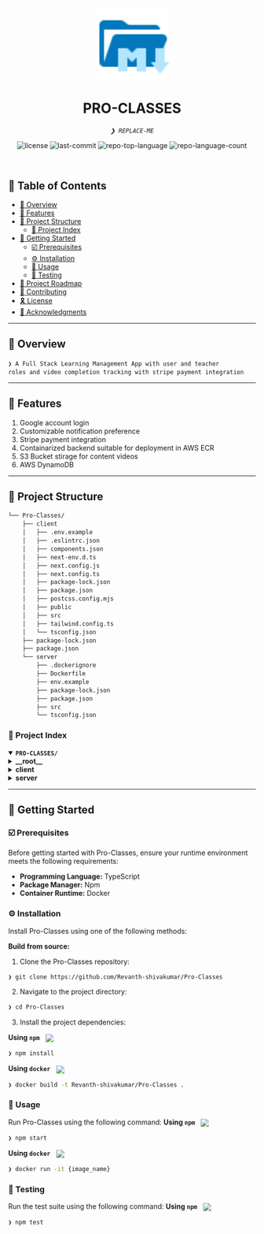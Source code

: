 <p align="center">
    <img src="https://raw.githubusercontent.com/PKief/vscode-material-icon-theme/ec559a9f6bfd399b82bb44393651661b08aaf7ba/icons/folder-markdown-open.svg" align="center" width="30%">
</p>
<p align="center"><h1 align="center">PRO-CLASSES</h1></p>
<p align="center">
	<em><code>❯ REPLACE-ME</code></em>
</p>
<p align="center">
	<img src="https://img.shields.io/github/license/Revanth-shivakumar/Pro-Classes?style=default&logo=opensourceinitiative&logoColor=white&color=0080ff" alt="license">
	<img src="https://img.shields.io/github/last-commit/Revanth-shivakumar/Pro-Classes?style=default&logo=git&logoColor=white&color=0080ff" alt="last-commit">
	<img src="https://img.shields.io/github/languages/top/Revanth-shivakumar/Pro-Classes?style=default&color=0080ff" alt="repo-top-language">
	<img src="https://img.shields.io/github/languages/count/Revanth-shivakumar/Pro-Classes?style=default&color=0080ff" alt="repo-language-count">
</p>
<p align="center"><!-- default option, no dependency badges. -->
</p>
<p align="center">
	<!-- default option, no dependency badges. -->
</p>
<br>

## 🔗 Table of Contents

- [📍 Overview](#-overview)
- [👾 Features](#-features)
- [📁 Project Structure](#-project-structure)
  - [📂 Project Index](#-project-index)
- [🚀 Getting Started](#-getting-started)
  - [☑️ Prerequisites](#-prerequisites)
  - [⚙️ Installation](#-installation)
  - [🤖 Usage](#🤖-usage)
  - [🧪 Testing](#🧪-testing)
- [📌 Project Roadmap](#-project-roadmap)
- [🔰 Contributing](#-contributing)
- [🎗 License](#-license)
- [🙌 Acknowledgments](#-acknowledgments)

---

## 📍 Overview

<code>❯ A Full Stack Learning Management App with user and teacher roles and video completion tracking with stripe payment integration </code>

---

## 👾 Features

1. Google account login
2. Customizable notification preference
3. Stripe payment integration
4. Containarized backend suitable for deployment in AWS ECR
5. S3 Bucket stirage for content videos
6. AWS DynamoDB

---

## 📁 Project Structure

```sh
└── Pro-Classes/
    ├── client
    │   ├── .env.example
    │   ├── .eslintrc.json
    │   ├── components.json
    │   ├── next-env.d.ts
    │   ├── next.config.js
    │   ├── next.config.ts
    │   ├── package-lock.json
    │   ├── package.json
    │   ├── postcss.config.mjs
    │   ├── public
    │   ├── src
    │   ├── tailwind.config.ts
    │   └── tsconfig.json
    ├── package-lock.json
    ├── package.json
    └── server
        ├── .dockerignore
        ├── Dockerfile
        ├── env.example
        ├── package-lock.json
        ├── package.json
        ├── src
        └── tsconfig.json
```


### 📂 Project Index
<details open>
	<summary><b><code>PRO-CLASSES/</code></b></summary>
	<details> <!-- __root__ Submodule -->
		<summary><b>__root__</b></summary>
		<blockquote>
			<table>
			<tr>
				<td><b><a href='https://github.com/Revanth-shivakumar/Pro-Classes/blob/master/package-lock.json'>package-lock.json</a></b></td>
			</tr>
			<tr>
				<td><b><a href='https://github.com/Revanth-shivakumar/Pro-Classes/blob/master/package.json'>package.json</a></b></td>
			</tr>
			</table>
		</blockquote>
	</details>
	<details> <!-- client Submodule -->
		<summary><b>client</b></summary>
		<blockquote>
			<table>
			<tr>
				<td><b><a href='https://github.com/Revanth-shivakumar/Pro-Classes/blob/master/client/.eslintrc.json'>.eslintrc.json</a></b></td>
			</tr>
			<tr>
				<td><b><a href='https://github.com/Revanth-shivakumar/Pro-Classes/blob/master/client/package-lock.json'>package-lock.json</a></b></td>
			</tr>
			<tr>
				<td><b><a href='https://github.com/Revanth-shivakumar/Pro-Classes/blob/master/client/next.config.ts'>next.config.ts</a></b></td>
			</tr>
			<tr>
				<td><b><a href='https://github.com/Revanth-shivakumar/Pro-Classes/blob/master/client/tsconfig.json'>tsconfig.json</a></b></td>
			</tr>
			<tr>
				<td><b><a href='https://github.com/Revanth-shivakumar/Pro-Classes/blob/master/client/next-env.d.ts'>next-env.d.ts</a></b></td>
			</tr>
			<tr>
				<td><b><a href='https://github.com/Revanth-shivakumar/Pro-Classes/blob/master/client/postcss.config.mjs'>postcss.config.mjs</a></b></td>
			</tr>
			<tr>
				<td><b><a href='https://github.com/Revanth-shivakumar/Pro-Classes/blob/master/client/next.config.js'>next.config.js</a></b></td>
			</tr>
			<tr>
				<td><b><a href='https://github.com/Revanth-shivakumar/Pro-Classes/blob/master/client/package.json'>package.json</a></b></td>
			</tr>
			<tr>
				<td><b><a href='https://github.com/Revanth-shivakumar/Pro-Classes/blob/master/client/components.json'>components.json</a></b></td>
			</tr>
			<tr>
				<td><b><a href='https://github.com/Revanth-shivakumar/Pro-Classes/blob/master/client/.env.example'>.env.example</a></b></td>
			</tr>
			<tr>
				<td><b><a href='https://github.com/Revanth-shivakumar/Pro-Classes/blob/master/client/tailwind.config.ts'>tailwind.config.ts</a></b></td>
			</tr>
			</table>
			<details>
				<summary><b>src</b></summary>
				<blockquote>
					<table>
					<tr>
						<td><b><a href='https://github.com/Revanth-shivakumar/Pro-Classes/blob/master/client/src/middleware.ts'>middleware.ts</a></b></td>
					</tr>
					</table>
					<details>
						<summary><b>types</b></summary>
						<blockquote>
							<table>
							<tr>
								<td><b><a href='https://github.com/Revanth-shivakumar/Pro-Classes/blob/master/client/src/types/index.d.ts'>index.d.ts</a></b></td>
							</tr>
							</table>
						</blockquote>
					</details>
					<details>
						<summary><b>lib</b></summary>
						<blockquote>
							<table>
							<tr>
								<td><b><a href='https://github.com/Revanth-shivakumar/Pro-Classes/blob/master/client/src/lib/utils.ts'>utils.ts</a></b></td>
							</tr>
							<tr>
								<td><b><a href='https://github.com/Revanth-shivakumar/Pro-Classes/blob/master/client/src/lib/schemas.ts'>schemas.ts</a></b></td>
							</tr>
							</table>
						</blockquote>
					</details>
					<details>
						<summary><b>components</b></summary>
						<blockquote>
							<table>
							<tr>
								<td><b><a href='https://github.com/Revanth-shivakumar/Pro-Classes/blob/master/client/src/components/SignUp.tsx'>SignUp.tsx</a></b></td>
							</tr>
							<tr>
								<td><b><a href='https://github.com/Revanth-shivakumar/Pro-Classes/blob/master/client/src/components/Loading.tsx'>Loading.tsx</a></b></td>
							</tr>
							<tr>
								<td><b><a href='https://github.com/Revanth-shivakumar/Pro-Classes/blob/master/client/src/components/SharedNotificationSettings.tsx'>SharedNotificationSettings.tsx</a></b></td>
							</tr>
							<tr>
								<td><b><a href='https://github.com/Revanth-shivakumar/Pro-Classes/blob/master/client/src/components/Toolbar.tsx'>Toolbar.tsx</a></b></td>
							</tr>
							<tr>
								<td><b><a href='https://github.com/Revanth-shivakumar/Pro-Classes/blob/master/client/src/components/Footer.tsx'>Footer.tsx</a></b></td>
							</tr>
							<tr>
								<td><b><a href='https://github.com/Revanth-shivakumar/Pro-Classes/blob/master/client/src/components/CourseCardSearch.tsx'>CourseCardSearch.tsx</a></b></td>
							</tr>
							<tr>
								<td><b><a href='https://github.com/Revanth-shivakumar/Pro-Classes/blob/master/client/src/components/CourseCard.tsx'>CourseCard.tsx</a></b></td>
							</tr>
							<tr>
								<td><b><a href='https://github.com/Revanth-shivakumar/Pro-Classes/blob/master/client/src/components/CoursePreview.tsx'>CoursePreview.tsx</a></b></td>
							</tr>
							<tr>
								<td><b><a href='https://github.com/Revanth-shivakumar/Pro-Classes/blob/master/client/src/components/WizardStepper.tsx'>WizardStepper.tsx</a></b></td>
							</tr>
							<tr>
								<td><b><a href='https://github.com/Revanth-shivakumar/Pro-Classes/blob/master/client/src/components/NonDashboardNavbar.tsx'>NonDashboardNavbar.tsx</a></b></td>
							</tr>
							<tr>
								<td><b><a href='https://github.com/Revanth-shivakumar/Pro-Classes/blob/master/client/src/components/Header.tsx'>Header.tsx</a></b></td>
							</tr>
							<tr>
								<td><b><a href='https://github.com/Revanth-shivakumar/Pro-Classes/blob/master/client/src/components/CustomModal.tsx'>CustomModal.tsx</a></b></td>
							</tr>
							<tr>
								<td><b><a href='https://github.com/Revanth-shivakumar/Pro-Classes/blob/master/client/src/components/AppSidebar.tsx'>AppSidebar.tsx</a></b></td>
							</tr>
							<tr>
								<td><b><a href='https://github.com/Revanth-shivakumar/Pro-Classes/blob/master/client/src/components/TeacherCourseCard.tsx'>TeacherCourseCard.tsx</a></b></td>
							</tr>
							<tr>
								<td><b><a href='https://github.com/Revanth-shivakumar/Pro-Classes/blob/master/client/src/components/Navbar.tsx'>Navbar.tsx</a></b></td>
							</tr>
							<tr>
								<td><b><a href='https://github.com/Revanth-shivakumar/Pro-Classes/blob/master/client/src/components/AccordionSections.tsx'>AccordionSections.tsx</a></b></td>
							</tr>
							<tr>
								<td><b><a href='https://github.com/Revanth-shivakumar/Pro-Classes/blob/master/client/src/components/CustomFormField.tsx'>CustomFormField.tsx</a></b></td>
							</tr>
							<tr>
								<td><b><a href='https://github.com/Revanth-shivakumar/Pro-Classes/blob/master/client/src/components/SignIn.tsx'>SignIn.tsx</a></b></td>
							</tr>
							</table>
							<details>
								<summary><b>ui</b></summary>
								<blockquote>
									<table>
									<tr>
										<td><b><a href='https://github.com/Revanth-shivakumar/Pro-Classes/blob/master/client/src/components/ui/accordion.tsx'>accordion.tsx</a></b></td>
									</tr>
									<tr>
										<td><b><a href='https://github.com/Revanth-shivakumar/Pro-Classes/blob/master/client/src/components/ui/sheet.tsx'>sheet.tsx</a></b></td>
									</tr>
									<tr>
										<td><b><a href='https://github.com/Revanth-shivakumar/Pro-Classes/blob/master/client/src/components/ui/progress.tsx'>progress.tsx</a></b></td>
									</tr>
									<tr>
										<td><b><a href='https://github.com/Revanth-shivakumar/Pro-Classes/blob/master/client/src/components/ui/sidebar.tsx'>sidebar.tsx</a></b></td>
									</tr>
									<tr>
										<td><b><a href='https://github.com/Revanth-shivakumar/Pro-Classes/blob/master/client/src/components/ui/label.tsx'>label.tsx</a></b></td>
									</tr>
									<tr>
										<td><b><a href='https://github.com/Revanth-shivakumar/Pro-Classes/blob/master/client/src/components/ui/input.tsx'>input.tsx</a></b></td>
									</tr>
									<tr>
										<td><b><a href='https://github.com/Revanth-shivakumar/Pro-Classes/blob/master/client/src/components/ui/textarea.tsx'>textarea.tsx</a></b></td>
									</tr>
									<tr>
										<td><b><a href='https://github.com/Revanth-shivakumar/Pro-Classes/blob/master/client/src/components/ui/separator.tsx'>separator.tsx</a></b></td>
									</tr>
									<tr>
										<td><b><a href='https://github.com/Revanth-shivakumar/Pro-Classes/blob/master/client/src/components/ui/popover.tsx'>popover.tsx</a></b></td>
									</tr>
									<tr>
										<td><b><a href='https://github.com/Revanth-shivakumar/Pro-Classes/blob/master/client/src/components/ui/form.tsx'>form.tsx</a></b></td>
									</tr>
									<tr>
										<td><b><a href='https://github.com/Revanth-shivakumar/Pro-Classes/blob/master/client/src/components/ui/select.tsx'>select.tsx</a></b></td>
									</tr>
									<tr>
										<td><b><a href='https://github.com/Revanth-shivakumar/Pro-Classes/blob/master/client/src/components/ui/button.tsx'>button.tsx</a></b></td>
									</tr>
									<tr>
										<td><b><a href='https://github.com/Revanth-shivakumar/Pro-Classes/blob/master/client/src/components/ui/toggle.tsx'>toggle.tsx</a></b></td>
									</tr>
									<tr>
										<td><b><a href='https://github.com/Revanth-shivakumar/Pro-Classes/blob/master/client/src/components/ui/dialog.tsx'>dialog.tsx</a></b></td>
									</tr>
									<tr>
										<td><b><a href='https://github.com/Revanth-shivakumar/Pro-Classes/blob/master/client/src/components/ui/navigation-menu.tsx'>navigation-menu.tsx</a></b></td>
									</tr>
									<tr>
										<td><b><a href='https://github.com/Revanth-shivakumar/Pro-Classes/blob/master/client/src/components/ui/table.tsx'>table.tsx</a></b></td>
									</tr>
									<tr>
										<td><b><a href='https://github.com/Revanth-shivakumar/Pro-Classes/blob/master/client/src/components/ui/tabs.tsx'>tabs.tsx</a></b></td>
									</tr>
									<tr>
										<td><b><a href='https://github.com/Revanth-shivakumar/Pro-Classes/blob/master/client/src/components/ui/skeleton.tsx'>skeleton.tsx</a></b></td>
									</tr>
									<tr>
										<td><b><a href='https://github.com/Revanth-shivakumar/Pro-Classes/blob/master/client/src/components/ui/switch.tsx'>switch.tsx</a></b></td>
									</tr>
									<tr>
										<td><b><a href='https://github.com/Revanth-shivakumar/Pro-Classes/blob/master/client/src/components/ui/avatar.tsx'>avatar.tsx</a></b></td>
									</tr>
									<tr>
										<td><b><a href='https://github.com/Revanth-shivakumar/Pro-Classes/blob/master/client/src/components/ui/tooltip.tsx'>tooltip.tsx</a></b></td>
									</tr>
									<tr>
										<td><b><a href='https://github.com/Revanth-shivakumar/Pro-Classes/blob/master/client/src/components/ui/card.tsx'>card.tsx</a></b></td>
									</tr>
									</table>
								</blockquote>
							</details>
						</blockquote>
					</details>
					<details>
						<summary><b>hooks</b></summary>
						<blockquote>
							<table>
							<tr>
								<td><b><a href='https://github.com/Revanth-shivakumar/Pro-Classes/blob/master/client/src/hooks/useCurrentCourse.ts'>useCurrentCourse.ts</a></b></td>
							</tr>
							<tr>
								<td><b><a href='https://github.com/Revanth-shivakumar/Pro-Classes/blob/master/client/src/hooks/useCarousel.ts'>useCarousel.ts</a></b></td>
							</tr>
							<tr>
								<td><b><a href='https://github.com/Revanth-shivakumar/Pro-Classes/blob/master/client/src/hooks/useCheckoutNavigation.ts'>useCheckoutNavigation.ts</a></b></td>
							</tr>
							<tr>
								<td><b><a href='https://github.com/Revanth-shivakumar/Pro-Classes/blob/master/client/src/hooks/useCourseProgressData.ts'>useCourseProgressData.ts</a></b></td>
							</tr>
							<tr>
								<td><b><a href='https://github.com/Revanth-shivakumar/Pro-Classes/blob/master/client/src/hooks/use-mobile.tsx'>use-mobile.tsx</a></b></td>
							</tr>
							</table>
						</blockquote>
					</details>
					<details>
						<summary><b>state</b></summary>
						<blockquote>
							<table>
							<tr>
								<td><b><a href='https://github.com/Revanth-shivakumar/Pro-Classes/blob/master/client/src/state/index.ts'>index.ts</a></b></td>
							</tr>
							<tr>
								<td><b><a href='https://github.com/Revanth-shivakumar/Pro-Classes/blob/master/client/src/state/api.ts'>api.ts</a></b></td>
							</tr>
							<tr>
								<td><b><a href='https://github.com/Revanth-shivakumar/Pro-Classes/blob/master/client/src/state/redux.tsx'>redux.tsx</a></b></td>
							</tr>
							</table>
						</blockquote>
					</details>
					<details>
						<summary><b>app</b></summary>
						<blockquote>
							<table>
							<tr>
								<td><b><a href='https://github.com/Revanth-shivakumar/Pro-Classes/blob/master/client/src/app/layout.tsx'>layout.tsx</a></b></td>
							</tr>
							<tr>
								<td><b><a href='https://github.com/Revanth-shivakumar/Pro-Classes/blob/master/client/src/app/globals.css'>globals.css</a></b></td>
							</tr>
							<tr>
								<td><b><a href='https://github.com/Revanth-shivakumar/Pro-Classes/blob/master/client/src/app/providers.tsx'>providers.tsx</a></b></td>
							</tr>
							<tr>
								<td><b><a href='https://github.com/Revanth-shivakumar/Pro-Classes/blob/master/client/src/app/page.tsx'>page.tsx</a></b></td>
							</tr>
							</table>
							<details>
								<summary><b>(auth)</b></summary>
								<blockquote>
									<table>
									<tr>
										<td><b><a href='https://github.com/Revanth-shivakumar/Pro-Classes/blob/master/client/src/app/(auth)/layout.tsx'>layout.tsx</a></b></td>
									</tr>
									</table>
									<details>
										<summary><b>signup</b></summary>
										<blockquote>
											<details>
												<summary><b>[[...signup]]</b></summary>
												<blockquote>
													<table>
													<tr>
														<td><b><a href='https://github.com/Revanth-shivakumar/Pro-Classes/blob/master/client/src/app/(auth)/signup/[[...signup]]/page.tsx'>page.tsx</a></b></td>
													</tr>
													</table>
												</blockquote>
											</details>
										</blockquote>
									</details>
									<details>
										<summary><b>signin</b></summary>
										<blockquote>
											<details>
												<summary><b>[[...signin]]</b></summary>
												<blockquote>
													<table>
													<tr>
														<td><b><a href='https://github.com/Revanth-shivakumar/Pro-Classes/blob/master/client/src/app/(auth)/signin/[[...signin]]/page.tsx'>page.tsx</a></b></td>
													</tr>
													</table>
												</blockquote>
											</details>
										</blockquote>
									</details>
								</blockquote>
							</details>
							<details>
								<summary><b>(dashboard)</b></summary>
								<blockquote>
									<table>
									<tr>
										<td><b><a href='https://github.com/Revanth-shivakumar/Pro-Classes/blob/master/client/src/app/(dashboard)/layout.tsx'>layout.tsx</a></b></td>
									</tr>
									</table>
									<details>
										<summary><b>teacher</b></summary>
										<blockquote>
											<details>
												<summary><b>profile</b></summary>
												<blockquote>
													<details>
														<summary><b>[[...profile]]</b></summary>
														<blockquote>
															<table>
															<tr>
																<td><b><a href='https://github.com/Revanth-shivakumar/Pro-Classes/blob/master/client/src/app/(dashboard)/teacher/profile/[[...profile]]/page.tsx'>page.tsx</a></b></td>
															</tr>
															</table>
														</blockquote>
													</details>
												</blockquote>
											</details>
											<details>
												<summary><b>courses</b></summary>
												<blockquote>
													<table>
													<tr>
														<td><b><a href='https://github.com/Revanth-shivakumar/Pro-Classes/blob/master/client/src/app/(dashboard)/teacher/courses/page.tsx'>page.tsx</a></b></td>
													</tr>
													</table>
													<details>
														<summary><b>[id]</b></summary>
														<blockquote>
															<table>
															<tr>
																<td><b><a href='https://github.com/Revanth-shivakumar/Pro-Classes/blob/master/client/src/app/(dashboard)/teacher/courses/[id]/Droppable.tsx'>Droppable.tsx</a></b></td>
															</tr>
															<tr>
																<td><b><a href='https://github.com/Revanth-shivakumar/Pro-Classes/blob/master/client/src/app/(dashboard)/teacher/courses/[id]/page.tsx'>page.tsx</a></b></td>
															</tr>
															<tr>
																<td><b><a href='https://github.com/Revanth-shivakumar/Pro-Classes/blob/master/client/src/app/(dashboard)/teacher/courses/[id]/ChapterModal.tsx'>ChapterModal.tsx</a></b></td>
															</tr>
															<tr>
																<td><b><a href='https://github.com/Revanth-shivakumar/Pro-Classes/blob/master/client/src/app/(dashboard)/teacher/courses/[id]/SectionModal.tsx'>SectionModal.tsx</a></b></td>
															</tr>
															</table>
														</blockquote>
													</details>
												</blockquote>
											</details>
											<details>
												<summary><b>billing</b></summary>
												<blockquote>
													<table>
													<tr>
														<td><b><a href='https://github.com/Revanth-shivakumar/Pro-Classes/blob/master/client/src/app/(dashboard)/teacher/billing/page.tsx'>page.tsx</a></b></td>
													</tr>
													</table>
												</blockquote>
											</details>
											<details>
												<summary><b>settings</b></summary>
												<blockquote>
													<table>
													<tr>
														<td><b><a href='https://github.com/Revanth-shivakumar/Pro-Classes/blob/master/client/src/app/(dashboard)/teacher/settings/page.tsx'>page.tsx</a></b></td>
													</tr>
													</table>
												</blockquote>
											</details>
										</blockquote>
									</details>
									<details>
										<summary><b>user</b></summary>
										<blockquote>
											<details>
												<summary><b>profile</b></summary>
												<blockquote>
													<details>
														<summary><b>[[...profile]]</b></summary>
														<blockquote>
															<table>
															<tr>
																<td><b><a href='https://github.com/Revanth-shivakumar/Pro-Classes/blob/master/client/src/app/(dashboard)/user/profile/[[...profile]]/page.tsx'>page.tsx</a></b></td>
															</tr>
															</table>
														</blockquote>
													</details>
												</blockquote>
											</details>
											<details>
												<summary><b>courses</b></summary>
												<blockquote>
													<table>
													<tr>
														<td><b><a href='https://github.com/Revanth-shivakumar/Pro-Classes/blob/master/client/src/app/(dashboard)/user/courses/page.tsx'>page.tsx</a></b></td>
													</tr>
													</table>
													<details>
														<summary><b>[courseId]</b></summary>
														<blockquote>
															<table>
															<tr>
																<td><b><a href='https://github.com/Revanth-shivakumar/Pro-Classes/blob/master/client/src/app/(dashboard)/user/courses/[courseId]/ChaptersSidebar.tsx'>ChaptersSidebar.tsx</a></b></td>
															</tr>
															</table>
															<details>
																<summary><b>chapters</b></summary>
																<blockquote>
																	<details>
																		<summary><b>[chapterId]</b></summary>
																		<blockquote>
																			<table>
																			<tr>
																				<td><b><a href='https://github.com/Revanth-shivakumar/Pro-Classes/blob/master/client/src/app/(dashboard)/user/courses/[courseId]/chapters/[chapterId]/page.tsx'>page.tsx</a></b></td>
																			</tr>
																			</table>
																		</blockquote>
																	</details>
																</blockquote>
															</details>
														</blockquote>
													</details>
												</blockquote>
											</details>
											<details>
												<summary><b>billing</b></summary>
												<blockquote>
													<table>
													<tr>
														<td><b><a href='https://github.com/Revanth-shivakumar/Pro-Classes/blob/master/client/src/app/(dashboard)/user/billing/page.tsx'>page.tsx</a></b></td>
													</tr>
													</table>
												</blockquote>
											</details>
											<details>
												<summary><b>settings</b></summary>
												<blockquote>
													<table>
													<tr>
														<td><b><a href='https://github.com/Revanth-shivakumar/Pro-Classes/blob/master/client/src/app/(dashboard)/user/settings/page.tsx'>page.tsx</a></b></td>
													</tr>
													</table>
												</blockquote>
											</details>
										</blockquote>
									</details>
								</blockquote>
							</details>
							<details>
								<summary><b>(nondashboard)</b></summary>
								<blockquote>
									<table>
									<tr>
										<td><b><a href='https://github.com/Revanth-shivakumar/Pro-Classes/blob/master/client/src/app/(nondashboard)/layout.tsx'>layout.tsx</a></b></td>
									</tr>
									</table>
									<details>
										<summary><b>landing</b></summary>
										<blockquote>
											<table>
											<tr>
												<td><b><a href='https://github.com/Revanth-shivakumar/Pro-Classes/blob/master/client/src/app/(nondashboard)/landing/page.tsx'>page.tsx</a></b></td>
											</tr>
											</table>
										</blockquote>
									</details>
									<details>
										<summary><b>search</b></summary>
										<blockquote>
											<table>
											<tr>
												<td><b><a href='https://github.com/Revanth-shivakumar/Pro-Classes/blob/master/client/src/app/(nondashboard)/search/SelectedCourse.tsx'>SelectedCourse.tsx</a></b></td>
											</tr>
											<tr>
												<td><b><a href='https://github.com/Revanth-shivakumar/Pro-Classes/blob/master/client/src/app/(nondashboard)/search/page.tsx'>page.tsx</a></b></td>
											</tr>
											</table>
										</blockquote>
									</details>
									<details>
										<summary><b>checkout</b></summary>
										<blockquote>
											<table>
											<tr>
												<td><b><a href='https://github.com/Revanth-shivakumar/Pro-Classes/blob/master/client/src/app/(nondashboard)/checkout/page.tsx'>page.tsx</a></b></td>
											</tr>
											</table>
											<details>
												<summary><b>completion</b></summary>
												<blockquote>
													<table>
													<tr>
														<td><b><a href='https://github.com/Revanth-shivakumar/Pro-Classes/blob/master/client/src/app/(nondashboard)/checkout/completion/index.tsx'>index.tsx</a></b></td>
													</tr>
													</table>
												</blockquote>
											</details>
											<details>
												<summary><b>payment</b></summary>
												<blockquote>
													<table>
													<tr>
														<td><b><a href='https://github.com/Revanth-shivakumar/Pro-Classes/blob/master/client/src/app/(nondashboard)/checkout/payment/StripeProvider.tsx'>StripeProvider.tsx</a></b></td>
													</tr>
													<tr>
														<td><b><a href='https://github.com/Revanth-shivakumar/Pro-Classes/blob/master/client/src/app/(nondashboard)/checkout/payment/index.tsx'>index.tsx</a></b></td>
													</tr>
													</table>
												</blockquote>
											</details>
											<details>
												<summary><b>details</b></summary>
												<blockquote>
													<table>
													<tr>
														<td><b><a href='https://github.com/Revanth-shivakumar/Pro-Classes/blob/master/client/src/app/(nondashboard)/checkout/details/index.tsx'>index.tsx</a></b></td>
													</tr>
													</table>
												</blockquote>
											</details>
										</blockquote>
									</details>
								</blockquote>
							</details>
						</blockquote>
					</details>
				</blockquote>
			</details>
		</blockquote>
	</details>
	<details> <!-- server Submodule -->
		<summary><b>server</b></summary>
		<blockquote>
			<table>
			<tr>
				<td><b><a href='https://github.com/Revanth-shivakumar/Pro-Classes/blob/master/server/package-lock.json'>package-lock.json</a></b></td>
			</tr>
			<tr>
				<td><b><a href='https://github.com/Revanth-shivakumar/Pro-Classes/blob/master/server/tsconfig.json'>tsconfig.json</a></b></td>
			</tr>
			<tr>
				<td><b><a href='https://github.com/Revanth-shivakumar/Pro-Classes/blob/master/server/env.example'>env.example</a></b></td>
			</tr>
			<tr>
				<td><b><a href='https://github.com/Revanth-shivakumar/Pro-Classes/blob/master/server/package.json'>package.json</a></b></td>
			</tr>
			<tr>
				<td><b><a href='https://github.com/Revanth-shivakumar/Pro-Classes/blob/master/server/Dockerfile'>Dockerfile</a></b></td>
			</tr>
			</table>
			<details>
				<summary><b>src</b></summary>
				<blockquote>
					<table>
					<tr>
						<td><b><a href='https://github.com/Revanth-shivakumar/Pro-Classes/blob/master/server/src/index.ts'>index.ts</a></b></td>
					</tr>
					</table>
					<details>
						<summary><b>controllers</b></summary>
						<blockquote>
							<table>
							<tr>
								<td><b><a href='https://github.com/Revanth-shivakumar/Pro-Classes/blob/master/server/src/controllers/userCourseProgressController.ts'>userCourseProgressController.ts</a></b></td>
							</tr>
							<tr>
								<td><b><a href='https://github.com/Revanth-shivakumar/Pro-Classes/blob/master/server/src/controllers/courseController.ts'>courseController.ts</a></b></td>
							</tr>
							<tr>
								<td><b><a href='https://github.com/Revanth-shivakumar/Pro-Classes/blob/master/server/src/controllers/userClerkController.ts'>userClerkController.ts</a></b></td>
							</tr>
							<tr>
								<td><b><a href='https://github.com/Revanth-shivakumar/Pro-Classes/blob/master/server/src/controllers/transactionController.ts'>transactionController.ts</a></b></td>
							</tr>
							</table>
						</blockquote>
					</details>
					<details>
						<summary><b>models</b></summary>
						<blockquote>
							<table>
							<tr>
								<td><b><a href='https://github.com/Revanth-shivakumar/Pro-Classes/blob/master/server/src/models/courseModel.ts'>courseModel.ts</a></b></td>
							</tr>
							<tr>
								<td><b><a href='https://github.com/Revanth-shivakumar/Pro-Classes/blob/master/server/src/models/userCourseProgressModel.ts'>userCourseProgressModel.ts</a></b></td>
							</tr>
							<tr>
								<td><b><a href='https://github.com/Revanth-shivakumar/Pro-Classes/blob/master/server/src/models/transactionModel.ts'>transactionModel.ts</a></b></td>
							</tr>
							</table>
						</blockquote>
					</details>
					<details>
						<summary><b>routes</b></summary>
						<blockquote>
							<table>
							<tr>
								<td><b><a href='https://github.com/Revanth-shivakumar/Pro-Classes/blob/master/server/src/routes/userClerkRoutes.ts'>userClerkRoutes.ts</a></b></td>
							</tr>
							<tr>
								<td><b><a href='https://github.com/Revanth-shivakumar/Pro-Classes/blob/master/server/src/routes/userCourseProgressRoutes.ts'>userCourseProgressRoutes.ts</a></b></td>
							</tr>
							<tr>
								<td><b><a href='https://github.com/Revanth-shivakumar/Pro-Classes/blob/master/server/src/routes/courseRoutes.ts'>courseRoutes.ts</a></b></td>
							</tr>
							<tr>
								<td><b><a href='https://github.com/Revanth-shivakumar/Pro-Classes/blob/master/server/src/routes/transactionRoutes.ts'>transactionRoutes.ts</a></b></td>
							</tr>
							</table>
						</blockquote>
					</details>
					<details>
						<summary><b>utils</b></summary>
						<blockquote>
							<table>
							<tr>
								<td><b><a href='https://github.com/Revanth-shivakumar/Pro-Classes/blob/master/server/src/utils/utils.ts'>utils.ts</a></b></td>
							</tr>
							</table>
						</blockquote>
					</details>
					<details>
						<summary><b>seed</b></summary>
						<blockquote>
							<table>
							<tr>
								<td><b><a href='https://github.com/Revanth-shivakumar/Pro-Classes/blob/master/server/src/seed/seedDynamodb.ts'>seedDynamodb.ts</a></b></td>
							</tr>
							</table>
						</blockquote>
					</details>
				</blockquote>
			</details>
		</blockquote>
	</details>
</details>

---
## 🚀 Getting Started

### ☑️ Prerequisites

Before getting started with Pro-Classes, ensure your runtime environment meets the following requirements:

- **Programming Language:** TypeScript
- **Package Manager:** Npm
- **Container Runtime:** Docker


### ⚙️ Installation

Install Pro-Classes using one of the following methods:

**Build from source:**

1. Clone the Pro-Classes repository:
```sh
❯ git clone https://github.com/Revanth-shivakumar/Pro-Classes
```

2. Navigate to the project directory:
```sh
❯ cd Pro-Classes
```

3. Install the project dependencies:


**Using `npm`** &nbsp; [<img align="center" src="https://img.shields.io/badge/npm-CB3837.svg?style={badge_style}&logo=npm&logoColor=white" />](https://www.npmjs.com/)

```sh
❯ npm install
```


**Using `docker`** &nbsp; [<img align="center" src="https://img.shields.io/badge/Docker-2CA5E0.svg?style={badge_style}&logo=docker&logoColor=white" />](https://www.docker.com/)

```sh
❯ docker build -t Revanth-shivakumar/Pro-Classes .
```




### 🤖 Usage
Run Pro-Classes using the following command:
**Using `npm`** &nbsp; [<img align="center" src="https://img.shields.io/badge/npm-CB3837.svg?style={badge_style}&logo=npm&logoColor=white" />](https://www.npmjs.com/)

```sh
❯ npm start
```


**Using `docker`** &nbsp; [<img align="center" src="https://img.shields.io/badge/Docker-2CA5E0.svg?style={badge_style}&logo=docker&logoColor=white" />](https://www.docker.com/)

```sh
❯ docker run -it {image_name}
```


### 🧪 Testing
Run the test suite using the following command:
**Using `npm`** &nbsp; [<img align="center" src="https://img.shields.io/badge/npm-CB3837.svg?style={badge_style}&logo=npm&logoColor=white" />](https://www.npmjs.com/)

```sh
❯ npm test
```



